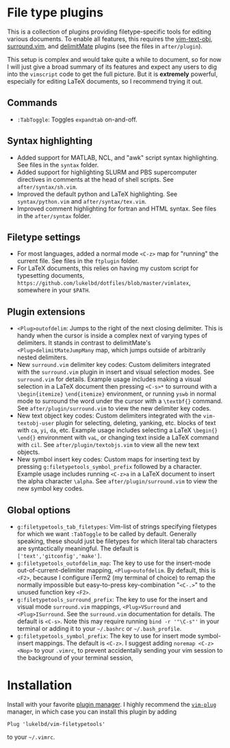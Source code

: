 # File type plugins
This is a collection of plugins providing filetype-specific tools
for editing various documents.
To enable all features, this requires the
[vim-text-obj](https://github.com/kana/vim-textobj-user), [surround.vim](https://github.com/tpope/vim-surround), and [delimitMate](https://github.com/Raimondi/delimitMate) plugins
(see the files in `after/plugin`).

This setup is complex and would take quite a while to document, so
for now I will just give a broad summary of its features and expect any users
to dig into the `vimscript` code to get the full picture.
But it is **extremely** powerful, especially for editing LaTeX documents, so I
recommend trying it out.

## Commands
* `:TabToggle`: Toggles `expandtab` on-and-off.

## Syntax highlighting
* Added support for MATLAB, NCL, and "awk" script syntax highlighting. See
  files in the `syntax` folder.
* Added support for highlighting SLURM and PBS supercomputer directives in comments at
  the head of shell scripts. See `after/syntax/sh.vim`.
* Improved the default python and LaTeX highlighting. See
  `syntax/python.vim` and `after/syntax/tex.vim`.
* Improved comment highlighting for fortran and HTML syntax.
  See files in the `after/syntax` folder.

## Filetype settings
* For most languages, added a normal mode `<C-z>` map
  for "running" the current file. See files in the `ftplugin` folder.
* For LaTeX documents, this relies on having my custom script for typesetting documents,
  `https://github.com/lukelbd/dotfiles/blob/master/vimlatex`, somewhere in your `$PATH`.

## Plugin extensions
* `<Plug>outofdelim`: Jumps to the right of the next closing
  delimiter. This is handy when the cursor is inside a complex
  next of varying types of delimiters. It stands in contrast to
  delimitMate's `<Plug>delimitMateJumpMany` map, which jumps outside
  of arbitrarily nested delimiters.
* New `surround.vim` delimiter key codes: Custom delimiters
  integrated with the `surround.vim` plugin in insert and visual
  selection modes. See `surround.vim` for details.
  Example usage includes making a visual selection in a LaTeX document
  then pressing `<C-s>*` to surround with a `\begin{itemize}`
  `\end{itemize}` environment, or running `yswb` in normal mode
  to surround the word under the cursor with a `\textbf{}` command.
  See `after/plugin/surround.vim` to view the new delimiter key codes.
* New text object key codes: Custom delimiters integrated
  with the `vim-textobj-user` plugin for selecting, deleting, yanking, etc.
  blocks of text with `ca`, `yi`, `da`, etc. Example usage includes
  selecting a LaTeX `\begin{}` `\end{}` environment with `vaL`, or
  changing text inside a LaTeX command with `cil`.
  See `after/plugin/textobjs.vim` to view all the new text
  objects.
* New symbol insert key codes: Custom maps for inserting text
  by pressing `g:filetypetools_symbol_prefix` followed by a character.
  Example usage includes running `<C-z>a` in a LaTeX document
  to insert the alpha character `\alpha`.
  See `after/plugin/surround.vim` to view the new symbol key codes.

## Global options
* `g:filetypetools_tab_filetypes`: Vim-list of strings specifying
  filetypes for which we want `:TabToggle` to be called by default.
  Generally speaking, these should just be filetypes for which literal
  tab characters are syntactically meaningful.
  The default is `['text','gitconfig','make']`.
* `g:filetypetools_outofdelim_map`: The key to use for the
  insert-mode out-of-current-delimiter mapping, `<Plug>outofdelim`.
  By default, this is `<F2>`,
  because I configure iTerm2 (my terminal of choice) to remap
  the normally impossible but easy-to-press key-combination
  "`<C-.>`" to the unused function key `<F2>`.
* `g:filetypetools_surround_prefix`: The key to use for the
  insert and visual mode `surround.vim` mappings,
  `<Plug>VSurround` and `<Plug>ISurround`. See the `surround.vim`
  documentation for details. The default is `<C-s>`.
  Note this may require running
  `bind -r '"\C-s"'` in your terminal or adding it
  to your `~/.bashrc` or `~/.bash_profile`.
* `g:filetypetools_symbol_prefix`: The key to use for
  insert mode symbol-insert mappings.
  The default is `<C-z>`.
  I suggest adding `noremap <C-z> <Nop>` to your `.vimrc`,
  to prevent accidentally sending
  your vim session to the background of your terminal session,

# Installation
Install with your favorite [plugin manager](https://vi.stackexchange.com/questions/388/what-is-the-difference-between-the-vim-plugin-managers).
I highly recommend the [`vim-plug`](https://github.com/junegunn/vim-plug) manager,
in which case you can install this plugin by adding
```
Plug 'lukelbd/vim-filetypetools'
```
to your `~/.vimrc`.

